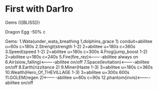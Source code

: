# First with Dar1ro

Gems {([BLISS])}

Dragon Egg -50% c

Gems:
1.Wata(under_wata_breathing 1,dolphins_grace 1) conduit=abilitee u=60s c=180s
2.Strengt(strength 1-2) 2=abilitee u=180s c=360s
3.Speed(speed 1-2) 2=abilitee u=180s c=300s
4.Frog(jump_boost 1-2) 2=abilitee u=180s c=240s
5.Fire(fire_rez)<----abilitee always on
6.Air(slow_falling)<----abilitee on/off
7.Space(levitation)<----abilitee on/off
8.Earth(rizzitance 2)
9.Miner(Haste 1-3) 3=abilitee u=180s c=360s
10.Wealth(Hero_Of_THEVILLAGE 1-3) 3=abilitee u=300s 600s
11.GOLEM(regen 2)<----abilitee u=60s c=90s
12.phantom(invis)<----abilitee on/off